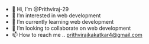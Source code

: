 - 👋 Hi, I’m @Prithviraj-29
- 👀 I’m interested in web development 
- 🌱 I’m currently learning web development 
- 💞️ I’m looking to collaborate on web development 
- 📫 How to reach me .. prithvirajkakatkar4@gmail.com

<!---
Prithviraj-29/Prithviraj-29 is a ✨ special ✨ repository because its `README.md` (this file) appears on your GitHub profile.
You can click the Preview link to take a look at your changes.
--->
